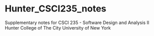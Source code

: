 # Hunter_CSCI235_notes
Supplementary notes for CSCI 235 - Software Design and Analysis II  
Hunter College of The City University of New York
